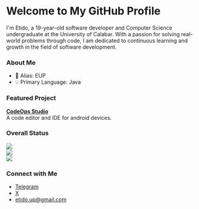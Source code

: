 # Welcome to My GitHub Profile

I'm Etido, a 19-year-old software developer and Computer Science undergraduate at the University of Calabar. With a passion for solving real-world problems through code, I am dedicated to continuous learning and growth in the field of software development.

### About Me
- 📛 Alias: EUP
- 💡 Primary Language: Java

### Featured Project

**[CodeOps Studio](https://github.com/etidoUP/CodeOps-Studio)**  
A code editor and IDE for android devices.

### Overall Status

![](https://github-readme-stats.vercel.app/api?username=euptron&theme=graywhite&hide_border=false&include_all_commits=true&count_private=true)  
![](https://github-readme-streak-stats.herokuapp.com/?user=euptron&theme=graywhite&hide_border=false)  
![](https://github-readme-stats.vercel.app/api/top-langs/?username=euptron&theme=graywhite&hide_border=false&include_all_commits=true&count_private=true&layout=compact)

### Connect with Me
- [Telegram](https://t.me/etidoUP)
- [X](https://x.com/etidoUP)
- [etido.up@gmail.com](mailto:etido.up@gmail.com)
